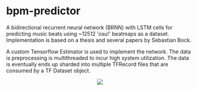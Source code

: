 # bpm-predictor
A bidirectional recurrent neural network (BRNN) with LSTM cells for predicting music beats using ~12512 'osu!' beatmaps as a dataset. Implementation is based on a thesis and several papers by Sebastian Bock.

A custom Tensorflow Estimator is used to implement the network. The data is preprocessing is multithreaded to incur high system utilization. The data is eventually ends up sharded into multiple TFRecord files that are consumed by a TF Dataset object.
<div align="center">
  <img src="https://i.imgur.com/775ElJa.png"><br><br>
</div>

